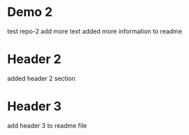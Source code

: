 # Demo 2
test repo-2
add more text
added more information to readme
# Header 2
added header 2 section
# Header 3
add header 3 to readme file
